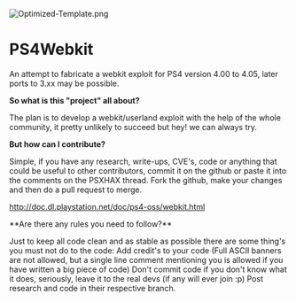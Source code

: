 ![Optimized-Template.png](https://s30.postimg.org/7wes043ox/Untitled_1.png)
# PS4Webkit
<p>
An attempt to fabricate a webkit exploit for PS4 version 4.00 to 4.05, later ports to 3.xx may be possible.
</p>

**So what is this "project" all about?**
<p>
The plan is to develop a webkit/userland exploit with the help of the whole community, it pretty unlikely to succeed but hey! we can always try.​
</p>

**But how can I contribute?**
<p>
Simple, if you have any research, write-ups, CVE's, code or anything that could be useful to other contributors, commit it on the github or paste it into the comments on the PSXHAX thread.
Fork the github, make your changes and then do a pull request to merge.

http://doc.dl.playstation.net/doc/ps4-oss/webkit.html
</p>
**Are there any rules you need to follow?**
<p>
Just to keep all code clean and as stable as possible there are some thing's you must not do to the code: 
Add credit's to your code (Full ASCII banners are not allowed, but a single line comment mentioning you is allowed if you have written a big piece of code)
Don't commit code if you don't know what it does, seriously, leave it to the real devs (if any will ever join :p)
Post research and code in their respective branch.
</p>

